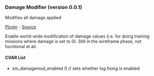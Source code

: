 ### Damage Modifier (version 0.0.1)
Modifies all damage applied

[Plugin](plugins/damagemod.smx?raw=true) - [Source](scripting/damagemod.sp)

Enable world-wide modification of damage values (i.e. for doing training missions where damage is set to 0). Still in the wireframe phase, not fucntional at all.

#### CVAR List
 * sm_damagemod_enabled  0 // sets whether log fixing is enabled


